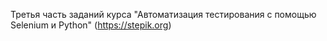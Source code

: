 Третья часть заданий курса "Автоматизация тестирования с помощью Selenium и Python" (https://stepik.org)
